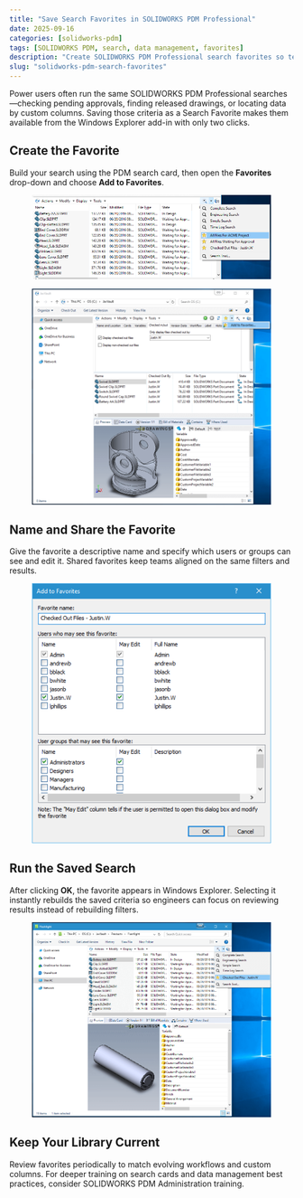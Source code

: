 ```yaml
---
title: "Save Search Favorites in SOLIDWORKS PDM Professional"
date: 2025-09-16
categories: [solidworks-pdm]
tags: [SOLIDWORKS PDM, search, data management, favorites]
description: "Create SOLIDWORKS PDM Professional search favorites so teams can reuse common filters in seconds."
slug: "solidworks-pdm-search-favorites"
---
```


<p>Power users often run the same SOLIDWORKS PDM Professional searches—checking pending approvals, finding released drawings, or locating data by custom columns. Saving those criteria as a Search Favorite makes them available from the Windows Explorer add-in with only two clicks.</p>

<h2>Create the Favorite</h2>

<p>Build your search using the PDM search card, then open the <strong>Favorites</strong> drop-down and choose <strong>Add to Favorites</strong>.</p>

<figure>
  <img src="/assets/images/Favorite-Searches.png" alt="Search card showing the favorites menu in SOLIDWORKS PDM" />
</figure>

<figure>
  <img src="/assets/images/Add-To-Favorites.png" alt="Add to Favorites command in a SOLIDWORKS PDM search card" />
</figure>

<h2>Name and Share the Favorite</h2>

<p>Give the favorite a descriptive name and specify which users or groups can see and edit it. Shared favorites keep teams aligned on the same filters and results.</p>

<figure>
  <img src="/assets/images/Add-To-Favorites-Dialogue.png" alt="Dialog for naming and sharing a SOLIDWORKS PDM search favorite" />
</figure>

<h2>Run the Saved Search</h2>

<p>After clicking <strong>OK</strong>, the favorite appears in Windows Explorer. Selecting it instantly rebuilds the saved criteria so engineers can focus on reviewing results instead of rebuilding filters.</p>

<figure>
  <img src="/assets/images/Search-Favorite.png" alt="SOLIDWORKS PDM Professional search favorite listed in Windows Explorer" />
</figure>

<h2>Keep Your Library Current</h2>

<p>Review favorites periodically to match evolving workflows and custom columns. For deeper training on search cards and data management best practices, consider SOLIDWORKS PDM Administration training.</p>
